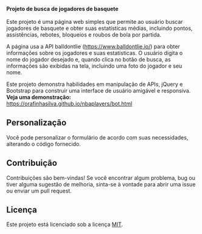 <b>Projeto de busca de jogadores de basquete<br></b>
</br>
Este projeto é uma página web simples que permite ao usuário buscar jogadores de basquete e obter suas estatísticas médias, incluindo pontos, assistências, rebotes, bloqueios e roubos de bola por partida.

A página usa a API balldontlie (https://www.balldontlie.io/) para obter informações sobre os jogadores e suas estatísticas. O usuário digita o nome do jogador desejado e, quando clica no botão de busca, as informações são exibidas na tela, incluindo uma foto do jogador e seu nome.

Este projeto demonstra habilidades em manipulação de APIs, jQuery e Bootstrap para construir uma interface de usuário amigável e responsiva.
</br><b>Veja uma demonstração:</b>
https://orafinhasilva.github.io/nbaplayers/bot.html

## Personalização

Você pode personalizar o formulário de acordo com suas necessidades, alterando o código fornecido.

## Contribuição

Contribuições são bem-vindas! Se você encontrar algum problema, bug ou tiver alguma sugestão de melhoria, sinta-se à vontade para abrir uma issue ou enviar um pull request.

## Licença

Este projeto está licenciado sob a licença [MIT](https://github.com/nbaplayers/form/blob/main/LICENSE).
